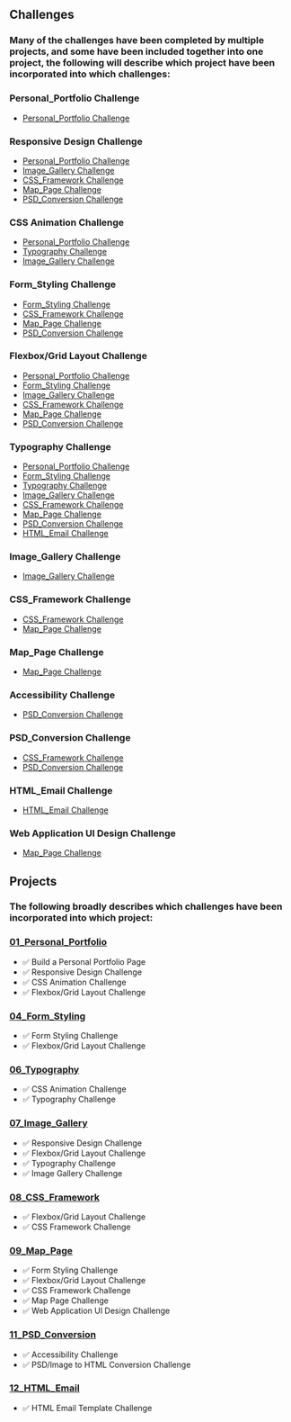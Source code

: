## Challenges

### Many of the challenges have been completed by multiple projects, and some have been included together into one project, the following will describe which project have been incorporated into which challenges:

### Personal_Portfolio Challenge

- [Personal_Portfolio Challenge](#01_Personal_Portfolio)

### Responsive Design Challenge

- [Personal_Portfolio Challenge](#01-personal-portfolio)
- [Image_Gallery Challenge](#07-image-gallery)
- [CSS_Framework Challenge](#08-css-framework)
- [Map_Page Challenge](#09-map-page)
- [PSD_Conversion Challenge](#11-psd-conversion)

### CSS Animation Challenge

- [Personal_Portfolio Challenge](#01-personal-portfolio)
- [Typography Challenge](#06-typography)
- [Image_Gallery Challenge](#07-image-gallery)

### Form_Styling Challenge

- [Form_Styling Challenge](#04-form-styling)
- [CSS_Framework Challenge](#08-css-framework)
- [Map_Page Challenge](#09-map-page)
- [PSD_Conversion Challenge](#11-psd-conversion)

### Flexbox/Grid Layout Challenge

- [Personal_Portfolio Challenge](#01-personal-portfolio)
- [Form_Styling Challenge](#04-form-styling)
- [Image_Gallery Challenge](#07-image-gallery)
- [CSS_Framework Challenge](#08-css-framework)
- [Map_Page Challenge](#09-map-page)
- [PSD_Conversion Challenge](#11-psd-conversion)

### Typography Challenge

- [Personal_Portfolio Challenge](#01-personal-portfolio)
- [Form_Styling Challenge](#04-form-styling)
- [Typography Challenge](#06-typography)
- [Image_Gallery Challenge](#07-image-gallery)
- [CSS_Framework Challenge](#08-css-framework)
- [Map_Page Challenge](#09-map-page)
- [PSD_Conversion Challenge](#11-psd-conversion)
- [HTML_Email Challenge](#12-html-email)

### Image_Gallery Challenge

- [Image_Gallery Challenge](#07-image-gallery)

### CSS_Framework Challenge

- [CSS_Framework Challenge](#08-css-framework)
- [Map_Page Challenge](#09-map-page)

### Map_Page Challenge

- [Map_Page Challenge](#09-map-page)

### Accessibility Challenge

- [PSD_Conversion Challenge](#11-psd-conversion)

### PSD_Conversion Challenge

- [CSS_Framework Challenge](#08-css-framework)
- [PSD_Conversion Challenge](#11-psd-conversion)

### HTML_Email Challenge

- [HTML_Email Challenge](#12-html-email)

### Web Application UI Design Challenge

- [Map_Page Challenge](#09-map-page)

## Projects

### The following broadly describes which challenges have been incorporated into which project:

### [01_Personal_Portfolio](htmlcss_coding_challenges/01_Personal_Portfolio)

- ✅ Build a Personal Portfolio Page
- ✅ Responsive Design Challenge
- ✅ CSS Animation Challenge
- ✅ Flexbox/Grid Layout Challenge

### [04_Form_Styling](htmlcss_coding_challenges/04_Form_Styling)

- ✅ Form Styling Challenge
- ✅ Flexbox/Grid Layout Challenge

### [06_Typography](htmlcss_coding_challenges/06_Typography)

- ✅ CSS Animation Challenge
- ✅ Typography Challenge

### [07_Image_Gallery](htmlcss_coding_challenges/07_Image_Gallery)

- ✅ Responsive Design Challenge
- ✅ Flexbox/Grid Layout Challenge
- ✅ Typography Challenge
- ✅ Image Gallery Challenge

### [08_CSS_Framework](htmlcss_coding_challenges/08_CSS_Framework)

- ✅ Flexbox/Grid Layout Challenge
- ✅ CSS Framework Challenge

### [09_Map_Page](htmlcss_coding_challenges/09_Map_Page)

- ✅ Form Styling Challenge
- ✅ Flexbox/Grid Layout Challenge
- ✅ CSS Framework Challenge
- ✅ Map Page Challenge
- ✅ Web Application UI Design Challenge

### [11_PSD_Conversion](htmlcss_coding_challenges/11_PSD_Conversion)

- ✅ Accessibility Challenge
- ✅ PSD/Image to HTML Conversion Challenge

### [12_HTML_Email](htmlcss_coding_challenges/12_HTML_Email)

- ✅ HTML Email Template Challenge
